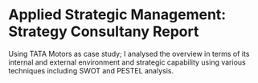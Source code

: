 # Applied Strategic Management: Strategy Consultany Report
 Using TATA Motors as case study; I analysed the overview in terms of  its internal and external environment and strategic capability using various techniques including SWOT and PESTEL analysis.
